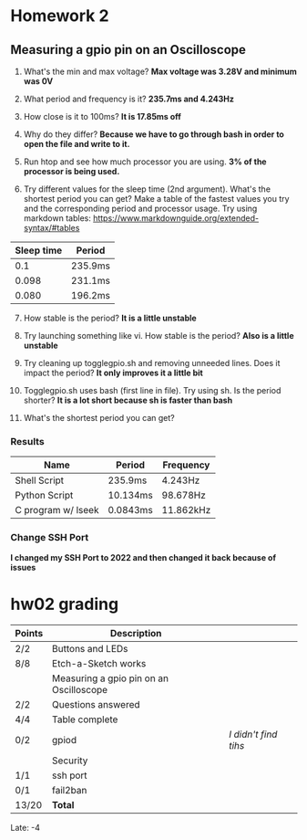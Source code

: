 # Homework 2

## Measuring a gpio pin on an Oscilloscope

1. What's the min and max voltage?
**Max voltage was 3.28V and minimum was 0V**

2. What period and frequency is it?
**235.7ms and 4.243Hz**

3. How close is it to 100ms?
**It is 17.85ms off**

4. Why do they differ?
**Because we have to go through bash in order to open the file and write to it.**

5. Run htop and see how much processor you are using.
**3% of the processor is being used.**

6. Try different values for the sleep time (2nd argument). What's the shortest period you can get? Make a table of the fastest values you try and the corresponding period and processor usage. Try using markdown tables: https://www.markdownguide.org/extended-syntax/#tables

| Sleep time | Period |
|------|--------|
| 0.1 | 235.9ms |
| 0.098 | 231.1ms |
| 0.080 | 196.2ms |

7. How stable is the period?
**It is a little unstable**

8. Try launching something like vi. How stable is the period?
**Also is a little unstable**

9. Try cleaning up togglegpio.sh and removing unneeded lines. Does it impact the period?
**It only improves it a little bit**

10. Togglegpio.sh uses bash (first line in file). Try using sh. Is the period shorter?
**It is a lot short because sh is faster than bash**

11. What's the shortest period you can get? 

### Results

| Name | Period | Frequency |
|------|--------|-----------|
| Shell Script | 235.9ms | 4.243Hz |
| Python Script| 10.134ms | 98.678Hz |
| C program w/ lseek | 0.0843ms | 11.862kHz |

### Change SSH Port

**I changed my SSH Port to 2022 and then changed it back because of issues**

# hw02 grading

| Points      | Description | |
| ----------- | ----------- |-|
|  2/2 | Buttons and LEDs 
|  8/8 | Etch-a-Sketch works
|      | Measuring a gpio pin on an Oscilloscope 
|  2/2 | Questions answered
|  4/4 | Table complete
|  0/2 | gpiod | *I didn't find tihs*
|      | Security
|  1/1 | ssh port 
|  0/1 | fail2ban
| 13/20   | **Total**

Late: -4